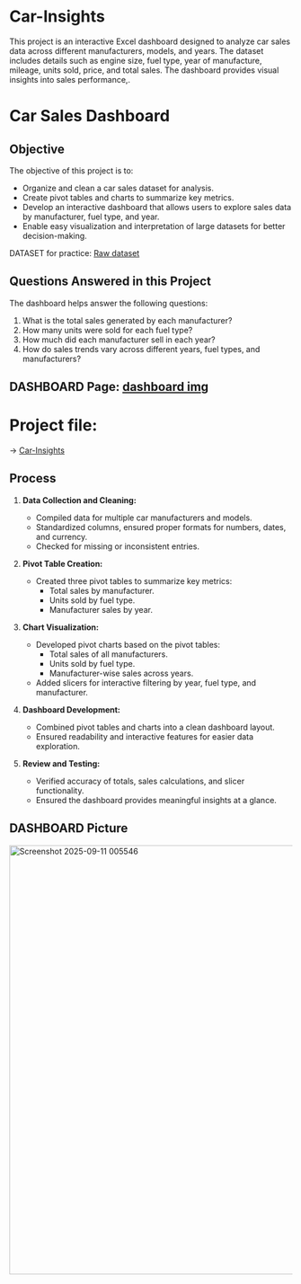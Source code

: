 # Car-Insights
This project is an interactive Excel dashboard designed to analyze car sales data across different manufacturers, models, and years. The dataset includes details such as engine size, fuel type, year of manufacture, mileage, units sold, price, and total sales. The dashboard provides visual insights into sales performance,.

# Car Sales Dashboard

## Objective
The objective of this project is to:
- Organize and clean a car sales dataset for analysis.
- Create pivot tables and charts to summarize key metrics.
- Develop an interactive dashboard that allows users to explore sales data by manufacturer, fuel type, and year.
- Enable easy visualization and interpretation of large datasets for better decision-making.

DATASET for practice: <a href="https://github.com/ninjaiscoding/Car-Insights/blob/main/car123_sales_data.xlsx">Raw dataset</a>

## Questions Answered in this Project
The dashboard helps answer the following questions:
1. What is the total sales generated by each manufacturer?  
2. How many units were sold for each fuel type?  
3. How much did each manufacturer sell in each year?  
4. How do sales trends vary across different years, fuel types, and manufacturers?

## DASHBOARD Page: <a href="https://github.com/ninjaiscoding/Car-Insights/blob/main/Screenshot%202025-09-11%20005546.png">dashboard img</a>

# Project file: 
-> <a href= "https://github.com/ninjaiscoding/Car-Insights/blob/main/Car-Insights-Project.xlsx">Car-Insights</a>

## Process
1. **Data Collection and Cleaning:**  
   - Compiled data for multiple car manufacturers and models.  
   - Standardized columns, ensured proper formats for numbers, dates, and currency.  
   - Checked for missing or inconsistent entries.

2. **Pivot Table Creation:**  
   - Created three pivot tables to summarize key metrics:
     - Total sales by manufacturer.
     - Units sold by fuel type.
     - Manufacturer sales by year.

3. **Chart Visualization:**  
   - Developed pivot charts based on the pivot tables:
     - Total sales of all manufacturers.
     - Units sold by fuel type.
     - Manufacturer-wise sales across years.
   - Added slicers for interactive filtering by year, fuel type, and manufacturer.

4. **Dashboard Development:**  
   - Combined pivot tables and charts into a clean dashboard layout.  
   - Ensured readability and interactive features for easier data exploration.  

5. **Review and Testing:**  
   - Verified accuracy of totals, sales calculations, and slicer functionality.  
   - Ensured the dashboard provides meaningful insights at a glance.
  
## DASHBOARD Picture
<img width="1681" height="764" alt="Screenshot 2025-09-11 005546" src="https://github.com/user-attachments/assets/2566a0f6-173b-4e1d-8a8d-f61992e363ca" />

